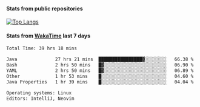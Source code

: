 #### Stats from public repositories

[![Top Langs](https://github-readme-stats.vercel.app/api/top-langs/?username=hyoghurt&layout=compact&exclude_repo=multiserver,docker_compose&langs_count=6)](https://github.com/anuraghazra/github-readme-stats)

#### Stats from [WakaTime](https://wakatime.com/@hyoghurt) last 7 days
<!--START_SECTION:waka-->

```txt
Total Time: 39 hrs 18 mins

Java              27 hrs 21 mins  ████████████████▓░░░░░░░░   66.38 %
Bash              2 hrs 50 mins   █▓░░░░░░░░░░░░░░░░░░░░░░░   06.90 %
YAML              2 hrs 50 mins   █▓░░░░░░░░░░░░░░░░░░░░░░░   06.89 %
Other             1 hr 53 mins    █░░░░░░░░░░░░░░░░░░░░░░░░   04.60 %
Java Properties   1 hr 39 mins    █░░░░░░░░░░░░░░░░░░░░░░░░   04.04 %

Operating systems: Linux
Editors: IntelliJ, Neovim
```

<!--END_SECTION:waka-->
